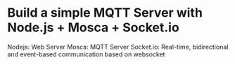 # Build a simple MQTT Server with Node.js + Mosca + Socket.io

Nodejs: Web Server
Mosca: MQTT Server
Socket.io: Real-time, bidirectional and event-based communication based on websocket
